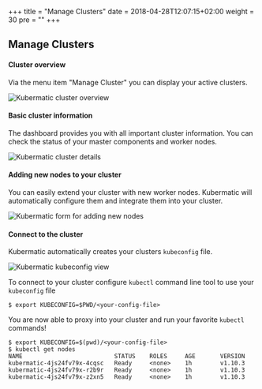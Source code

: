 +++
title = "Manage Clusters"
date = 2018-04-28T12:07:15+02:00
weight = 30
pre = "<b></b>"
+++

## Manage Clusters

#### Cluster overview

Via the menu item "Manage Cluster" you can display your active clusters.

![Kubermatic cluster overview](/img/getting_started/manage_cluster/kubermatic_00.png)

#### Basic cluster information

The dashboard provides you with all important cluster information. You can check the status of your master components and worker nodes.

![Kubermatic cluster details](/img/getting_started/manage_cluster/kubermatic_01.png)

#### Adding new nodes to your cluster

You can easily extend your cluster with new worker nodes. Kubermatic will automatically configure them and integrate them into your cluster.

![Kubermatic form for adding new nodes](/img/getting_started/manage_cluster/kubermatic_02.png)

#### Connect to the cluster

Kubermatic automatically creates your clusters `kubeconfig` file.

![Kubermatic kubeconfig view](/img/getting_started/manage_cluster/kubermatic_03.png)

To connect to your cluster configure `kubectl` command line tool to use your `kubeconfig` file

```
$ export KUBECONFIG=$PWD/<your-config-file>
```

You are now able to proxy into your cluster and run your favorite `kubectl` commands!

```
$ export KUBECONFIG=$(pwd)/<your-config-file>
$ kubectl get nodes
NAME                          STATUS    ROLES     AGE       VERSION
kubermatic-4js24fv79x-4cqsc   Ready     <none>    1h        v1.10.3
kubermatic-4js24fv79x-r2b9r   Ready     <none>    1h        v1.10.3
kubermatic-4js24fv79x-z2xn5   Ready     <none>    1h        v1.10.3
```
